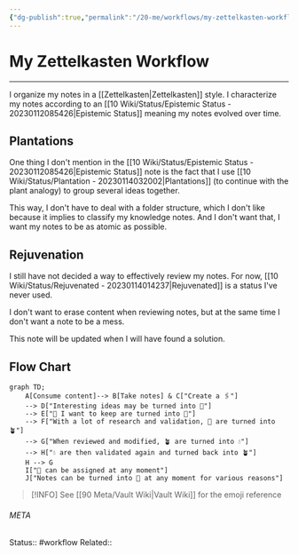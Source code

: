```yaml
---
{"dg-publish":true,"permalink":"/20-me/workflows/my-zettelkasten-workflow/"}
---
```


# My Zettelkasten Workflow
---
I organize my notes in a [[Zettelkasten\|Zettelkasten]] style. I characterize my notes according to an [[10 Wiki/Status/Epistemic Status - 20230112085426\|Epistemic Status]] meaning my notes evolved over time.

## Plantations
One thing I don't mention in the [[10 Wiki/Status/Epistemic Status - 20230112085426\|Epistemic Status]] note is the fact that I use [[10 Wiki/Status/Plantation - 20230114032002\|Plantations]] (to continue with the plant analogy) to group several ideas together.

This way, I don't have to deal with a folder structure, which I don't like because it implies to classify my knowledge notes. And I don't want that, I want my notes to be as atomic as possible.

## Rejuvenation
I still have not decided a way to effectively review my notes. For now, [[10 Wiki/Status/Rejuvenated - 20230114014237\|Rejuvenated]] is a status I've never used.

I don't want to erase content when reviewing notes, but at the same time I don't want a note to be a mess.

This note will be updated when I will have found a solution.

## Flow Chart
```mermaid
graph TD;
	A[Consume content]--> B[Take notes] & C["Create a 🖇️"]
	--> D["Interesting ideas may be turned into 🌱"]
	--> E["🌱 I want to keep are turned into 🌰"]
	--> F["With a lot of research and validation, 🌰 are turned into 🪴"]
	--> G["When reviewed and modified, 🪴 are turned into 💧"]
	--> H["💧 are then validated again and turned back into 🪴"]
	H --> G
	I["🌲 can be assigned at any moment"]
	J["Notes can be turned into 🍂 at any moment for various reasons"]
```

> [!INFO]
> See [[90 Meta/Vault Wiki\|Vault Wiki]] for the emoji reference




###### META
Status:: #workflow
Related:: 
